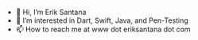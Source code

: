 - 👋 Hi, I’m Erik Santana
- 👀 I’m interested in Dart, Swift, Java, and Pen-Testing
- 📫 How to reach me at www dot eriksantana dot com

<!---
eriksantana-io/eriksantana-io is a ✨ special ✨ repository because its `README.md` (this file) appears on your GitHub profile.
You can click the Preview link to take a look at your changes.
--->
